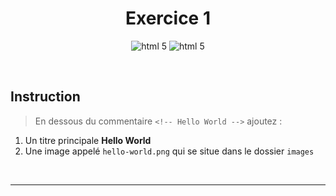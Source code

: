 <h1 align="center">Exercice 1</h1>
<p align="center">
    <img src="https://img.shields.io/badge/HTML5-E34F26?style=for-the-badge&logo=html5&logoColor=white" alt="html 5">
    <img src="https://img.shields.io/badge/CSS3-1572B6?style=for-the-badge&logo=css3&logoColor=white" alt="html 5">
</p>
<br/>

## Instruction

> En dessous du commentaire `<!-- Hello World -->` ajoutez :

1. Un titre principale **Hello World**
2. Une image appelé `hello-world.png` qui se situe dans le dossier `images`

<br>

---
